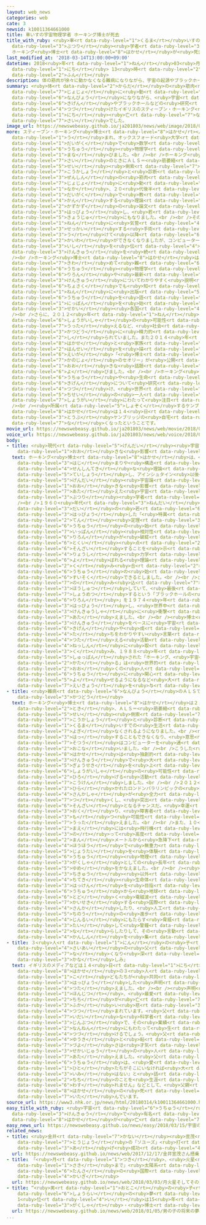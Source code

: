 ```yaml
---
layout: web_news
categories: web
cate: 3
newsid: k10011364661000
title: 車いすの宇宙物理学者 ホーキング博士が死去
title_with_ruby: <ruby>車<rt data-ruby-level="1">くるま</rt></ruby>いすの<ruby>宇宙<rt data-ruby-level="6">うちゅう</rt></ruby><ruby>物理<rt
  data-ruby-level="3">ぶつり</rt></ruby><ruby>学者<rt data-ruby-level="3">がくしゃ</rt></ruby>
  ホーキング<ruby>博士<rt data-ruby-level="8">はかせ</rt></ruby>が<ruby>死去<rt data-ruby-level="3">しきょ</rt></ruby>
last_modified_at: '2018-03-14T13:00:00+09:00'
datetime: 2018<ruby>年<rt data-ruby-level="1">ねん</rt></ruby>03<ruby>月<rt data-ruby-level="1">がつ</rt></ruby>14<ruby>日<rt
  data-ruby-level="1">にち</rt></ruby> 13<ruby>時<rt data-ruby-level="2">じ</rt></ruby>00<ruby>分<rt
  data-ruby-level="2">ふん</rt></ruby>
description: 体の筋肉が徐々に動かなくなる難病になりながら、宇宙の起源やブラックホールなどの研究を続けたイギリスのスティーブン・ホーキング博士が１４日亡くなりました。７６歳でした。
summary: <ruby>体<rt data-ruby-level="2">からだ</rt></ruby>の<ruby>筋肉<rt data-ruby-level="6">きんにく</rt></ruby>が<ruby>徐々<rt
  data-ruby-level="7">じょじょ</rt></ruby>に<ruby>動<rt data-ruby-level="3">うご</rt></ruby>かなくなる<ruby>難病<rt
  data-ruby-level="6">なんびょう</rt></ruby>になりながら、<ruby>宇宙<rt data-ruby-level="6">うちゅう</rt></ruby>の<ruby>起源<rt
  data-ruby-level="6">きげん</rt></ruby>やブラックホールなどの<ruby>研究<rt data-ruby-level="3">けんきゅう</rt></ruby>を<ruby>続<rt
  data-ruby-level="4">つづ</rt></ruby>けたイギリスのスティーブン・ホーキング<ruby>博士<rt data-ruby-level="8">はかせ</rt></ruby>が１４<ruby>日<rt
  data-ruby-level="1">にち</rt></ruby><ruby>亡<rt data-ruby-level="7">な</rt></ruby>くなりました。７６<ruby>歳<rt
  data-ruby-level="7">さい</rt></ruby>でした。
image_url: https://newswebeasy.github.io/ja201803/news/web/image/2018/03/14/K10011364661_1803141308_1803141313_01_03.jpg
more: スティーブン・ホーキング<ruby>博士<rt data-ruby-level="8">はかせ</rt></ruby>は１９４２<ruby>年<rt data-ruby-level="1">ねん</rt></ruby>にイギリスで<ruby>生<rt
  data-ruby-level="1">う</rt></ruby>まれ、オックスフォード<ruby>大学<rt data-ruby-level="1">だいがく</rt></ruby>やケンブリッジ<ruby>大学<rt
  data-ruby-level="1">だいがく</rt></ruby>で<ruby>数学<rt data-ruby-level="2">すうがく</rt></ruby>や<ruby>宇宙<rt
  data-ruby-level="6">うちゅう</rt></ruby><ruby>物理学<rt data-ruby-level="3">ぶつりがく</rt></ruby>を<ruby>学<rt
  data-ruby-level="1">まな</rt></ruby>びました。<br /><br />ホーキング<ruby>博士<rt data-ruby-level="8">はかせ</rt></ruby>は２１<ruby>歳<rt
  data-ruby-level="7">さい</rt></ruby>のときにＡＬＳ＝<ruby>筋萎縮<rt data-ruby-level="7">きんいしゅく</rt></ruby><ruby>性<rt
  data-ruby-level="5">せい</rt></ruby><ruby>側索<rt data-ruby-level="7">そくさく</rt></ruby><ruby>硬化症<rt
  data-ruby-level="7">こうかしょう</rt></ruby>と<ruby>診断<rt data-ruby-level="7">しんだん</rt></ruby>され、<ruby>全身<rt
  data-ruby-level="3">ぜんしん</rt></ruby>の<ruby>筋肉<rt data-ruby-level="6">きんにく</rt></ruby>が<ruby>徐々<rt
  data-ruby-level="7">じょじょ</rt></ruby>に<ruby>動<rt data-ruby-level="3">うご</rt></ruby>かなくなる<ruby>中<rt
  data-ruby-level="1">なか</rt></ruby>、２０<ruby>代後半<rt data-ruby-level="3">だいこうはん</rt></ruby>からケンブリッジ<ruby>大学<rt
  data-ruby-level="1">だいがく</rt></ruby>で<ruby>教<rt data-ruby-level="2">きょう</rt></ruby>べんをとり、ブラックホールに<ruby>関<rt
  data-ruby-level="4">かん</rt></ruby>する<ruby>理論<rt data-ruby-level="6">りろん</rt></ruby>など<ruby>数々<rt
  data-ruby-level="2">かずかず</rt></ruby>の<ruby>論文<rt data-ruby-level="6">ろんぶん</rt></ruby>を<ruby>発表<rt
  data-ruby-level="3">はっぴょう</rt></ruby>し、<ruby>若<rt data-ruby-level="6">わか</rt></ruby>くして<ruby>教授<rt
  data-ruby-level="5">きょうじゅ</rt></ruby>にもなりました。<br /><br />その<ruby>後<rt data-ruby-level="2">ご</rt></ruby>、１９８５<ruby>年<rt
  data-ruby-level="1">ねん</rt></ruby>に<ruby>気管<rt data-ruby-level="4">きかん</rt></ruby>を<ruby>切開<rt
  data-ruby-level="3">せっかい</rt></ruby>する<ruby>手術<rt data-ruby-level="5">しゅじゅつ</rt></ruby>を<ruby>受<rt
  data-ruby-level="3">う</rt></ruby>けて<ruby>以降<rt data-ruby-level="6">いこう</rt></ruby>は<ruby>会話<rt
  data-ruby-level="2">かいわ</rt></ruby>ができなくなりましたが、コンピューターを<ruby>介<rt data-ruby-level="7">かい</rt></ruby>して<ruby>意思<rt
  data-ruby-level="3">いし</rt></ruby>を<ruby>伝<rt data-ruby-level="4">つた</rt></ruby>えるなどして<ruby>研究<rt
  data-ruby-level="3">けんきゅう</rt></ruby>を<ruby>続<rt data-ruby-level="4">つづ</rt></ruby>けてきました。<br
  /><br />ホーキング<ruby>博士<rt data-ruby-level="8">はかせ</rt></ruby>は、<ruby>理解<rt data-ruby-level="5">りかい</rt></ruby>するのが<ruby>極<rt
  data-ruby-level="7">きわ</rt></ruby>めて<ruby>難<rt data-ruby-level="6">むずか</rt></ruby>しい<ruby>宇宙<rt
  data-ruby-level="6">うちゅう</rt></ruby><ruby>物理学<rt data-ruby-level="3">ぶつりがく</rt></ruby>の<ruby>理論<rt
  data-ruby-level="6">りろん</rt></ruby>や<ruby>最新<rt data-ruby-level="4">さいしん</rt></ruby>の<ruby>研究<rt
  data-ruby-level="3">けんきゅう</rt></ruby>についてわかりやすく<ruby>説明<rt data-ruby-level="4">せつめい</rt></ruby>する<ruby>著作<rt
  data-ruby-level="6">ちょさく</rt></ruby>でも<ruby>知<rt data-ruby-level="2">し</rt></ruby>られ、１９８８<ruby>年<rt
  data-ruby-level="1">ねん</rt></ruby>に<ruby>出版<rt data-ruby-level="5">しゅっぱん</rt></ruby>された「ホーキング、<ruby>宇宙<rt
  data-ruby-level="6">うちゅう</rt></ruby>を<ruby>語<rt data-ruby-level="2">かた</rt></ruby>る」は<ruby>日本<rt
  data-ruby-level="1">にっぽん</rt></ruby>を<ruby>始<rt data-ruby-level="3">はじ</rt></ruby>め<ruby>世界<rt
  data-ruby-level="3">せかい</rt></ruby><ruby>各国<rt data-ruby-level="4">かっこく</rt></ruby>でベストセラーとなりました。<br
  /><br />さらに、２０１２<ruby>年<rt data-ruby-level="1">ねん</rt></ruby>のロンドンパラリンピックでスピーチして<ruby>障害者<rt
  data-ruby-level="6">しょうがいしゃ</rt></ruby>の<ruby>可能性<rt data-ruby-level="5">かのうせい</rt></ruby>を<ruby>訴<rt
  data-ruby-level="7">うった</rt></ruby>えるなど、<ruby>社会<rt data-ruby-level="2">しゃかい</rt></ruby><ruby>活動<rt
  data-ruby-level="3">かつどう</rt></ruby>に<ruby>精力的<rt data-ruby-level="5">せいりょくてき</rt></ruby>なことでも<ruby>知<rt
  data-ruby-level="2">し</rt></ruby>られていました。また２０１４<ruby>年<rt data-ruby-level="1">ねん</rt></ruby>にはホーキング<ruby>博士<rt
  data-ruby-level="8">はかせ</rt></ruby>と<ruby>家族<rt data-ruby-level="3">かぞく</rt></ruby>の<ruby>半生<rt
  data-ruby-level="2">はんせい</rt></ruby>を<ruby>描<rt data-ruby-level="7">えが</rt></ruby>いた<ruby>映画<rt
  data-ruby-level="6">えいが</rt></ruby>「<ruby>博士<rt data-ruby-level="8">はかせ</rt></ruby>と<ruby>彼女<rt
  data-ruby-level="7">かのじょ</rt></ruby>のセオリー」が<ruby>公開<rt data-ruby-level="3">こうかい</rt></ruby>され、<ruby>大<rt
  data-ruby-level="1">おお</rt></ruby>きな<ruby>話題<rt data-ruby-level="3">わだい</rt></ruby>を<ruby>呼<rt
  data-ruby-level="6">よ</rt></ruby>びました。<br /><br />ホーキング<ruby>博士<rt data-ruby-level="8">はかせ</rt></ruby>は<ruby>宇宙<rt
  data-ruby-level="6">うちゅう</rt></ruby>や<ruby>生命<rt data-ruby-level="3">せいめい</rt></ruby>の<ruby>起源<rt
  data-ruby-level="6">きげん</rt></ruby>について<ruby>研究<rt data-ruby-level="3">けんきゅう</rt></ruby>を<ruby>続<rt
  data-ruby-level="4">つづ</rt></ruby>け、<ruby>世界<rt data-ruby-level="3">せかい</rt></ruby>をリードする<ruby>知性<rt
  data-ruby-level="5">ちせい</rt></ruby>の<ruby>一人<rt data-ruby-level="8">ひとり</rt></ruby>として<ruby>生涯<rt
  data-ruby-level="7">しょうがい</rt></ruby>にわたって<ruby>注目<rt data-ruby-level="3">ちゅうもく</rt></ruby>されてきました。<br
  /><br /><ruby>所属<rt data-ruby-level="5">しょぞく</rt></ruby>するケンブリッジ<ruby>大学<rt data-ruby-level="1">だいがく</rt></ruby>などによりますと、ホーキング<ruby>博士<rt
  data-ruby-level="8">はかせ</rt></ruby>は１４<ruby>日<rt data-ruby-level="1">にち</rt></ruby>、イギリス<ruby>東部<rt
  data-ruby-level="3">とうぶ</rt></ruby>ケンブリッジの<ruby>自宅<rt data-ruby-level="6">じたく</rt></ruby>で<ruby>亡<rt
  data-ruby-level="7">な</rt></ruby>くなったということです。
movie_url: https://newswebeasy.github.io/ja201803/news/web/movie/2018/03/14/k10011364661_201803141308_201803141313.mp4
voice_url: https://newswebeasy.github.io/ja201803/news/web/voice/2018/03/14/k10011364661_201803141308_201803141313.mp3
body:
- title: <ruby>現代<rt data-ruby-level="5">げんだい</rt></ruby><ruby>宇宙論<rt data-ruby-level="6">うちゅうろん</rt></ruby>に<ruby>大<rt
    data-ruby-level="1">おお</rt></ruby>きな<ruby>影響<rt data-ruby-level="7">えいきょう</rt></ruby>
  text: ホーキング<ruby>博士<rt data-ruby-level="8">はかせ</rt></ruby>は、<ruby>宇宙<rt data-ruby-level="6">うちゅう</rt></ruby>の<ruby>始<rt
    data-ruby-level="3">はじ</rt></ruby>まりや<ruby>構造<rt data-ruby-level="5">こうぞう</rt></ruby>について<ruby>先進的<rt
    data-ruby-level="4">せんしんてき</rt></ruby>な<ruby>理論<rt data-ruby-level="6">りろん</rt></ruby>を<ruby>提唱<rt
    data-ruby-level="5">ていしょう</rt></ruby>し、アインシュタイン<ruby>以後<rt data-ruby-level="4">いご</rt></ruby>の<ruby>現代<rt
    data-ruby-level="5">げんだい</rt></ruby><ruby>宇宙論<rt data-ruby-level="6">うちゅうろん</rt></ruby>に<ruby>大<rt
    data-ruby-level="1">おお</rt></ruby>きな<ruby>影響<rt data-ruby-level="7">えいきょう</rt></ruby>を<ruby>与<rt
    data-ruby-level="7">あた</rt></ruby>えた<ruby>宇宙<rt data-ruby-level="6">うちゅう</rt></ruby><ruby>物理<rt
    data-ruby-level="3">ぶつり</rt></ruby><ruby>学者<rt data-ruby-level="3">がくしゃ</rt></ruby>です。<br
    /><br />１９６０<ruby>年代<rt data-ruby-level="3">ねんだい</rt></ruby><ruby>後半<rt data-ruby-level="2">こうはん</rt></ruby>に２０<ruby>代<rt
    data-ruby-level="3">だい</rt></ruby>の<ruby>若<rt data-ruby-level="6">わか</rt></ruby>さで<ruby>発表<rt
    data-ruby-level="3">はっぴょう</rt></ruby>した「<ruby>特異<rt data-ruby-level="6">とくい</rt></ruby><ruby>点<rt
    data-ruby-level="2">てん</rt></ruby><ruby>定理<rt data-ruby-level="3">ていり</rt></ruby>」では、<ruby>宇宙<rt
    data-ruby-level="6">うちゅう</rt></ruby>の<ruby>始<rt data-ruby-level="3">はじ</rt></ruby>まりにアインシュタインの<ruby>一般<rt
    data-ruby-level="7">いっぱん</rt></ruby><ruby>相対性<rt data-ruby-level="5">そうたいせい</rt></ruby><ruby>理論<rt
    data-ruby-level="6">りろん</rt></ruby>が<ruby>破綻<rt data-ruby-level="7">はたん</rt></ruby>する<ruby>特異<rt
    data-ruby-level="6">とくい</rt></ruby><ruby>点<rt data-ruby-level="2">てん</rt></ruby>が<ruby>存在<rt
    data-ruby-level="6">そんざい</rt></ruby>することを<ruby>示<rt data-ruby-level="5">しめ</rt></ruby>し、<ruby>量子<rt
    data-ruby-level="4">りょうし</rt></ruby><ruby>力学<rt data-ruby-level="1">りきがく</rt></ruby>と<ruby>呼<rt
    data-ruby-level="6">よ</rt></ruby>ばれる<ruby>理論<rt data-ruby-level="6">りろん</rt></ruby>を<ruby>組<rt
    data-ruby-level="2">く</rt></ruby>み<ruby>合<rt data-ruby-level="2">あ</rt></ruby>わせることで<ruby>宇宙<rt
    data-ruby-level="6">うちゅう</rt></ruby>の<ruby>始<rt data-ruby-level="3">はじ</rt></ruby>まりを<ruby>推測<rt
    data-ruby-level="6">すいそく</rt></ruby>できるとしました。<br /><br />さらにあらゆるものを<ruby>飲<rt
    data-ruby-level="7">の</rt></ruby>み<ruby>込<rt data-ruby-level="7">こ</rt></ruby>んでいくとされたブラックホールもエネルギーを<ruby>放出<rt
    data-ruby-level="3">ほうしゅつ</rt></ruby>していて、<ruby>最後<rt data-ruby-level="4">さいご</rt></ruby>には<ruby>消滅<rt
    data-ruby-level="7">しょうめつ</rt></ruby>するという「ブラックホールの<ruby>蒸発<rt data-ruby-level="6">じょうはつ</rt></ruby><ruby>理論<rt
    data-ruby-level="6">りろん</rt></ruby>」を１９７４<ruby>年<rt data-ruby-level="1">ねん</rt></ruby>に<ruby>発表<rt
    data-ruby-level="3">はっぴょう</rt></ruby>し、<ruby>世界中<rt data-ruby-level="3">せかいじゅう</rt></ruby>の<ruby>研究者<rt
    data-ruby-level="3">けんきゅうしゃ</rt></ruby>に<ruby>衝撃<rt data-ruby-level="7">しょうげき</rt></ruby>を<ruby>与<rt
    data-ruby-level="7">あた</rt></ruby>えました。<br /><br /><ruby>博士<rt data-ruby-level="8">はかせ</rt></ruby>は、こうした<ruby>研究<rt
    data-ruby-level="3">けんきゅう</rt></ruby>をベースに<ruby>宇宙<rt data-ruby-level="6">うちゅう</rt></ruby>の<ruby>起源<rt
    data-ruby-level="6">きげん</rt></ruby>や<ruby>成<rt data-ruby-level="4">な</rt></ruby>り<ruby>立<rt
    data-ruby-level="4">た</rt></ruby>ちをわかりやすい<ruby>言葉<rt data-ruby-level="3">ことば</rt></ruby>で<ruby>伝<rt
    data-ruby-level="4">つた</rt></ruby>える<ruby>活動<rt data-ruby-level="3">かつどう</rt></ruby>にも<ruby>熱心<rt
    data-ruby-level="4">ねっしん</rt></ruby>に<ruby>取<rt data-ruby-level="3">と</rt></ruby>り<ruby>組<rt
    data-ruby-level="3">く</rt></ruby>み、１９８８<ruby>年<rt data-ruby-level="1">ねん</rt></ruby>に<ruby>出版<rt
    data-ruby-level="5">しゅっぱん</rt></ruby>された「ホーキング、<ruby>宇宙<rt data-ruby-level="6">うちゅう</rt></ruby>を<ruby>語<rt
    data-ruby-level="2">かた</rt></ruby>る」は<ruby>世界的<rt data-ruby-level="4">せかいてき</rt></ruby>なベストセラーとなって<ruby>多<rt
    data-ruby-level="2">おお</rt></ruby>くの<ruby>人<rt data-ruby-level="1">ひと</rt></ruby>が<ruby>宇宙<rt
    data-ruby-level="6">うちゅう</rt></ruby>に<ruby>関心<rt data-ruby-level="4">かんしん</rt></ruby>を<ruby>寄<rt
    data-ruby-level="5">よ</rt></ruby>せるようになるなど<ruby>大<rt data-ruby-level="1">おお</rt></ruby>きな<ruby>影響<rt
    data-ruby-level="7">えいきょう</rt></ruby>を<ruby>与<rt data-ruby-level="7">あた</rt></ruby>えました。
- title: <ruby>難病<rt data-ruby-level="6">なんびょう</rt></ruby>のＡＬＳでも<ruby>旺盛<rt data-ruby-level="7">おうせい</rt></ruby>に<ruby>活動<rt
    data-ruby-level="3">かつどう</rt></ruby>
  text: ホーキング<ruby>博士<rt data-ruby-level="8">はかせ</rt></ruby>は２１<ruby>歳<rt data-ruby-level="7">さい</rt></ruby>の<ruby>時<rt
    data-ruby-level="2">とき</rt></ruby>、ＡＬＳ＝<ruby>筋萎縮<rt data-ruby-level="7">きんいしゅく</rt></ruby><ruby>性<rt
    data-ruby-level="5">せい</rt></ruby><ruby>側索<rt data-ruby-level="7">そくさく</rt></ruby><ruby>硬化症<rt
    data-ruby-level="7">こうかしょう</rt></ruby>と<ruby>診断<rt data-ruby-level="7">しんだん</rt></ruby>され、<ruby>車<rt
    data-ruby-level="1">くるま</rt></ruby>いすでの<ruby>生活<rt data-ruby-level="2">せいかつ</rt></ruby>を<ruby>余儀<rt
    data-ruby-level="7">よぎ</rt></ruby>なくされるようになりました。<br /><ruby>言葉<rt data-ruby-level="3">ことば</rt></ruby>を<ruby>発<rt
    data-ruby-level="3">はっ</rt></ruby>することもできなくなり、<ruby>意思<rt data-ruby-level="3">いし</rt></ruby><ruby>疎通<rt
    data-ruby-level="7">そつう</rt></ruby>はコンピューターを<ruby>通<rt data-ruby-level="2">つう</rt></ruby>じて<ruby>行<rt
    data-ruby-level="2">おこな</rt></ruby>いました。<br /><br />こうした<ruby>中<rt data-ruby-level="1">なか</rt></ruby>、<ruby>博士<rt
    data-ruby-level="8">はかせ</rt></ruby>は<ruby>独創的<rt data-ruby-level="6">どくそうてき</rt></ruby>な<ruby>研究<rt
    data-ruby-level="3">けんきゅう</rt></ruby>で<ruby>大<rt data-ruby-level="1">おお</rt></ruby>きな<ruby>業績<rt
    data-ruby-level="5">ぎょうせき</rt></ruby>を<ruby>上<rt data-ruby-level="1">あ</rt></ruby>げるだけでなく、<ruby>障害者<rt
    data-ruby-level="6">しょうがいしゃ</rt></ruby>の<ruby>可能性<rt data-ruby-level="5">かのうせい</rt></ruby>を<ruby>広<rt
    data-ruby-level="2">ひろ</rt></ruby>げる<ruby>活動<rt data-ruby-level="3">かつどう</rt></ruby>にも<ruby>貢献<rt
    data-ruby-level="7">こうけん</rt></ruby>しました。<br /><br />２０１２<ruby>年<rt data-ruby-level="1">ねん</rt></ruby>に<ruby>開<rt
    data-ruby-level="3">ひら</rt></ruby>かれたロンドンパラリンピックの<ruby>開会式<rt data-ruby-level="3">かいかいしき</rt></ruby>では、「パラリンピックは<ruby>参加者<rt
    data-ruby-level="4">さんかしゃ</rt></ruby>が<ruby>全力<rt data-ruby-level="3">ぜんりょく</rt></ruby>を<ruby>尽<rt
    data-ruby-level="7">つ</rt></ruby>くし、<ruby>突出<rt data-ruby-level="8">つきだ</rt></ruby>した<ruby>存在<rt
    data-ruby-level="6">そんざい</rt></ruby>となるチャンスだ。<ruby>幸運<rt data-ruby-level="3">こううん</rt></ruby>を！」とエールを<ruby>送<rt
    data-ruby-level="3">おく</rt></ruby>り、<ruby>障害者<rt data-ruby-level="6">しょうがいしゃ</rt></ruby>の<ruby>持<rt
    data-ruby-level="3">も</rt></ruby>つ<ruby>可能性<rt data-ruby-level="5">かのうせい</rt></ruby>を<ruby>訴<rt
    data-ruby-level="7">うった</rt></ruby>えました。<br /><br />また、１０<ruby>年<rt data-ruby-level="1">ねん</rt></ruby>ほど<ruby>前<rt
    data-ruby-level="2">まえ</rt></ruby>には<ruby>飛行機<rt data-ruby-level="4">ひこうき</rt></ruby>に<ruby>乗<rt
    data-ruby-level="3">の</rt></ruby>って<ruby>高度<rt data-ruby-level="3">こうど</rt></ruby>１<ruby>万<rt
    data-ruby-level="2">まん</rt></ruby>メートルから<ruby>急降下<rt data-ruby-level="6">きゅうこうか</rt></ruby>する<ruby>方法<rt
    data-ruby-level="4">ほうほう</rt></ruby>で<ruby>無重力<rt data-ruby-level="4">むじゅうりょく</rt></ruby><ruby>状態<rt
    data-ruby-level="5">じょうたい</rt></ruby>を<ruby>体験<rt data-ruby-level="4">たいけん</rt></ruby>し、<ruby>宇宙<rt
    data-ruby-level="6">うちゅう</rt></ruby><ruby>物理<rt data-ruby-level="3">ぶつり</rt></ruby><ruby>学者<rt
    data-ruby-level="3">がくしゃ</rt></ruby>としての<ruby>長年<rt data-ruby-level="2">ながねん</rt></ruby>の<ruby>夢<rt
    data-ruby-level="5">ゆめ</rt></ruby>をかなえました。<br /><br /><ruby>最近<rt data-ruby-level="4">さいきん</rt></ruby>では、<ruby>地球<rt
    data-ruby-level="3">ちきゅう</rt></ruby><ruby>以外<rt data-ruby-level="4">いがい</rt></ruby>の<ruby>知的<rt
    data-ruby-level="4">ちてき</rt></ruby><ruby>生命体<rt data-ruby-level="3">せいめいたい</rt></ruby>の<ruby>発見<rt
    data-ruby-level="3">はっけん</rt></ruby>を<ruby>目指<rt data-ruby-level="3">めざ</rt></ruby>し、<ruby>宇宙<rt
    data-ruby-level="6">うちゅう</rt></ruby>から<ruby>地球<rt data-ruby-level="3">ちきゅう</rt></ruby>に<ruby>届<rt
    data-ruby-level="6">とど</rt></ruby>く<ruby>電磁波<rt data-ruby-level="6">でんじは</rt></ruby>を<ruby>解析<rt
    data-ruby-level="7">かいせき</rt></ruby>する<ruby>国際<rt data-ruby-level="5">こくさい</rt></ruby>プロジェクトに<ruby>参加<rt
    data-ruby-level="4">さんか</rt></ruby>したり、<ruby>人工<rt data-ruby-level="2">じんこう</rt></ruby><ruby>知能<rt
    data-ruby-level="5">ちのう</rt></ruby>の<ruby>進歩<rt data-ruby-level="3">しんぽ</rt></ruby>が<ruby>人類<rt
    data-ruby-level="4">じんるい</rt></ruby>にもたらす<ruby>脅威<rt data-ruby-level="7">きょうい</rt></ruby>に<ruby>対<rt
    data-ruby-level="3">たい</rt></ruby>して<ruby>警鐘<rt data-ruby-level="7">けいしょう</rt></ruby>を<ruby>鳴<rt
    data-ruby-level="2">な</rt></ruby>らしたりして、その<ruby>言動<rt data-ruby-level="3">げんどう</rt></ruby>が<ruby>関心<rt
    data-ruby-level="4">かんしん</rt></ruby>を<ruby>集<rt data-ruby-level="3">あつ</rt></ruby>めていました。
- title: ３<ruby>人<rt data-ruby-level="1">にん</rt></ruby>の<ruby>子<rt data-ruby-level="1">こ</rt></ruby>ども「<ruby>最愛<rt
    data-ruby-level="4">さいあい</rt></ruby>の<ruby>父<rt data-ruby-level="2">ちち</rt></ruby>が<ruby>亡<rt
    data-ruby-level="7">な</rt></ruby>くなり<ruby>深<rt data-ruby-level="3">ふか</rt></ruby>い<ruby>悲<rt
    data-ruby-level="3">かな</rt></ruby>しみ」
  text: イギリスのメディアなどは１４<ruby>日<rt data-ruby-level="1">にち</rt></ruby>、ホーキング<ruby>博士<rt
    data-ruby-level="8">はかせ</rt></ruby>の３<ruby>人<rt data-ruby-level="1">にん</rt></ruby>の<ruby>子<rt
    data-ruby-level="1">こ</rt></ruby>どもたちが<ruby>共同<rt data-ruby-level="4">きょうどう</rt></ruby>で<ruby>発表<rt
    data-ruby-level="3">はっぴょう</rt></ruby>した<ruby>声明<rt data-ruby-level="2">せいめい</rt></ruby>を<ruby>伝<rt
    data-ruby-level="4">つた</rt></ruby>えました。<br /><br /><ruby>声明<rt data-ruby-level="2">せいめい</rt></ruby>では、「<ruby>本日<rt
    data-ruby-level="1">ほんじつ</rt></ruby>、<ruby>最愛<rt data-ruby-level="4">さいあい</rt></ruby>の<ruby>父<rt
    data-ruby-level="2">ちち</rt></ruby>が<ruby>亡<rt data-ruby-level="7">な</rt></ruby>くなり、<ruby>深<rt
    data-ruby-level="3">ふか</rt></ruby>い<ruby>悲<rt data-ruby-level="3">かな</rt></ruby>しみに<ruby>包<rt
    data-ruby-level="4">つつ</rt></ruby>まれています。<ruby>父<rt data-ruby-level="2">ちち</rt></ruby>は<ruby>偉大<rt
    data-ruby-level="7">いだい</rt></ruby>な<ruby>科学者<rt data-ruby-level="3">かがくしゃ</rt></ruby>であり、たぐいまれな<ruby>人物<rt
    data-ruby-level="3">じんぶつ</rt></ruby>で、その<ruby>業績<rt data-ruby-level="5">ぎょうせき</rt></ruby>は<ruby>何年<rt
    data-ruby-level="2">なんねん</rt></ruby>にもわたって<ruby>生<rt data-ruby-level="4">い</rt></ruby>き<ruby>続<rt
    data-ruby-level="4">つづ</rt></ruby>けるでしょう。<ruby>父<rt data-ruby-level="2">ちち</rt></ruby>の<ruby>勇気<rt
    data-ruby-level="4">ゆうき</rt></ruby>と<ruby>粘<rt data-ruby-level="7">ねば</rt></ruby>り<ruby>強<rt
    data-ruby-level="7">づよ</rt></ruby>さは<ruby>才気<rt data-ruby-level="2">さいき</rt></ruby>とユーモアとともに<ruby>世界中<rt
    data-ruby-level="3">せかいじゅう</rt></ruby>の<ruby>人<rt data-ruby-level="1">ひと</rt></ruby>たちにインスピレーションを<ruby>与<rt
    data-ruby-level="7">あた</rt></ruby>えました。<ruby>父<rt data-ruby-level="2">ちち</rt></ruby>は、かつて『<ruby>宇宙<rt
    data-ruby-level="6">うちゅう</rt></ruby>は、<ruby>愛<rt data-ruby-level="4">あい</rt></ruby>する<ruby>人<rt
    data-ruby-level="1">ひと</rt></ruby>たちがそこにいなければ<ruby>大<rt data-ruby-level="1">たい</rt></ruby>した<ruby>意味<rt
    data-ruby-level="3">いみ</rt></ruby>はない』と<ruby>話<rt data-ruby-level="2">はな</rt></ruby>していました。<ruby>父<rt
    data-ruby-level="2">ちち</rt></ruby>のことを<ruby>生涯<rt data-ruby-level="7">しょうがい</rt></ruby>、<ruby>忘<rt
    data-ruby-level="6">わす</rt></ruby>れません」などとして、<ruby>父親<rt data-ruby-level="2">ちちおや</rt></ruby>のホーキング<ruby>博士<rt
    data-ruby-level="8">はかせ</rt></ruby>の<ruby>死<rt data-ruby-level="3">し</rt></ruby>を<ruby>悼<rt
    data-ruby-level="7">いた</rt></ruby>んでいます。
source_url: https://www3.nhk.or.jp/news/html/20180314/k10011364661000.html
easy_title_with_ruby: <ruby>宇宙<rt data-ruby-level="6">うちゅう</rt></ruby>の<ruby>研究<rt
  data-ruby-level="3">けんきゅう</rt></ruby>で<ruby>有名<rt data-ruby-level="3">ゆうめい</rt></ruby>なホーキング<ruby>博士<rt
  data-ruby-level="8">はかせ</rt></ruby>が<ruby>亡<rt data-ruby-level="7">な</rt></ruby>くなる
easy_news_url: https://newswebeasy.github.io/news/easy/2018/03/15/宇宙の研究で有名なホーキング博士が亡くなる
related_news:
- title: <ruby>金井<rt data-ruby-level="7">かない</rt></ruby><ruby>宣茂<rt data-ruby-level="8">のりしげ</rt></ruby>さん<ruby>搭乗<rt
    data-ruby-level="7">とうじょう</rt></ruby>の「ソユーズ」<ruby>打<rt data-ruby-level="3">う</rt></ruby>ち<ruby>上<rt
    data-ruby-level="3">あ</rt></ruby>げ<ruby>成功<rt data-ruby-level="4">せいこう</rt></ruby>
  url: https://newswebeasy.github.io/news/web/2017/12/17/金井宣茂さん搭乗のソユーズ打ち上げ成功
- title: 「<ruby>月<rt data-ruby-level="1">つき</rt></ruby>、<ruby>火星<rt data-ruby-level="2">かせい</rt></ruby>、そしてその<ruby>先<rt
    data-ruby-level="1">さき</rt></ruby>まで」<ruby>太陽系<rt data-ruby-level="6">たいようけい</rt></ruby><ruby>探査<rt
    data-ruby-level="6">たんさ</rt></ruby>の<ruby>国際<rt data-ruby-level="5">こくさい</rt></ruby><ruby>会議<rt
    data-ruby-level="4">かいぎ</rt></ruby>
  url: https://newswebeasy.github.io/news/web/2018/03/03/月火星そしてその先まで太陽系探査の国際会議
- title: “<ruby>男<rt data-ruby-level="1">おとこ</rt></ruby>の<ruby>子<rt data-ruby-level="1">こ</rt></ruby>の<ruby>将来<rt
    data-ruby-level="6">しょうらい</rt></ruby>の<ruby>夢<rt data-ruby-level="5">ゆめ</rt></ruby>”
    1<ruby>位<rt data-ruby-level="4">い</rt></ruby>は15<ruby>年<rt data-ruby-level="1">ねん</rt></ruby>ぶりに「<ruby>学者<rt
    data-ruby-level="3">がくしゃ</rt></ruby>・<ruby>博士<rt data-ruby-level="8">はかせ</rt></ruby>」
  url: https://newswebeasy.github.io/news/web/2018/01/05/男の子の将来の夢-1位は15年ぶりに学者博士
...
```

